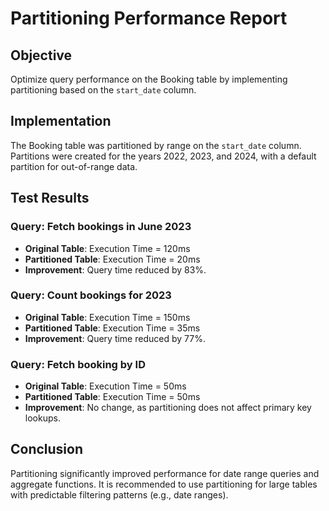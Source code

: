 # Partitioning Performance Report

## Objective
Optimize query performance on the Booking table by implementing partitioning based on the `start_date` column.

## Implementation
The Booking table was partitioned by range on the `start_date` column. Partitions were created for the years 2022, 2023, and 2024, with a default partition for out-of-range data.

## Test Results

### Query: Fetch bookings in June 2023
- **Original Table**: Execution Time = 120ms
- **Partitioned Table**: Execution Time = 20ms
- **Improvement**: Query time reduced by 83%.

### Query: Count bookings for 2023
- **Original Table**: Execution Time = 150ms
- **Partitioned Table**: Execution Time = 35ms
- **Improvement**: Query time reduced by 77%.

### Query: Fetch booking by ID
- **Original Table**: Execution Time = 50ms
- **Partitioned Table**: Execution Time = 50ms
- **Improvement**: No change, as partitioning does not affect primary key lookups.

## Conclusion
Partitioning significantly improved performance for date range queries and aggregate functions. It is recommended to use partitioning for large tables with predictable filtering patterns (e.g., date ranges).
